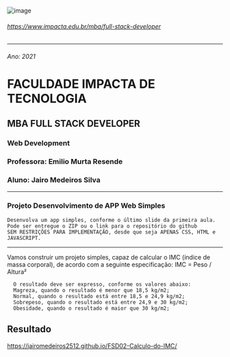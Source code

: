 ![image](https://user-images.githubusercontent.com/69281962/138617122-5ea529c6-ca29-480d-ab0c-0d459171c37e.png)
###### https://www.impacta.edu.br/mba/full-stack-developer
---

###### Ano: 2021
# FACULDADE IMPACTA DE TECNOLOGIA

## MBA FULL STACK DEVELOPER

### Web Development
### Professora: Emilio Murta Resende
### Aluno: Jairo Medeiros Silva

---
### Projeto Desenvolvimento de APP Web Simples
    Desenvolva um app simples, conforme o último slide da primeira aula.
    Pode ser entregue o ZIP ou o link para o repositório do github
    SEM RESTRIÇÕES PARA IMPLEMENTAÇÃO, desde que seja APENAS CSS, HTML e JAVASCRIPT.
---

Vamos construir um projeto simples, capaz de calcular o IMC (índice de massa corporal), de acordo com a seguinte especificação:
IMC = Peso / Altura²

      O resultado deve ser expresso, conforme os valores abaixo:
      Magreza, quando o resultado é menor que 18,5 kg/m2;
      Normal, quando o resultado está entre 18,5 e 24,9 kg/m2;
      Sobrepeso, quando o resultado está entre 24,9 e 30 kg/m2;
      Obesidade, quando o resultado é maior que 30 kg/m2;
## Resultado
   https://jairomedeiros2512.github.io/FSD02-Calculo-do-IMC/

